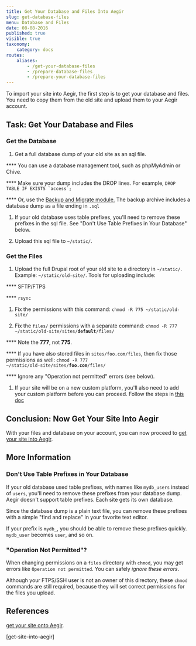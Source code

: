 ```yaml
---
title: Get Your Database and Files Into Aegir
slug: get-database-files
menu: Database and Files
date: 08-08-2016
published: true
visible: true
taxonomy:
    category: docs
routes:
    aliases:
        - /get-your-database-files
        - /prepare-database-files
        - /prepare-your-database-files
---
```


To import your site into Aegir, the first step is to get your database
and files. You need to copy them from the old site and upload them to
your Aegir account.

Task: Get Your Database and Files
---------------------------------

### Get the Database

1.  Get a full database dump of your old site as an sql file.

**** You can use a database management tool, such as phpMyAdmin or
Chive.

**** Make sure your dump includes the DROP lines. For example,
`` DROP TABLE IF EXISTS `access`; ``

**** Or, use the [Backup and Migrate module.](backup-migrate) The backup
archive includes a database dump as a file ending in `.sql`

1.  If your old database uses table prefixes, you'll need to remove
    these prefixes in the sql file. See "Don't Use Table Prefixes in
    Your Database" below.

1.  Upload this sql file to `~/static/`.

### Get the Files

1.  Upload the full Drupal root of your old site to a directory in
    `~/static/`. Example: `~/static/old-site/`. Tools for uploading
    include:

**** SFTP/FTPS

**** `rsync`

1.  Fix the permissions with this command:
    `chmod -R 775 ~/static/old-site/`

1.  Fix the `files/` permissions with a separate command: <code>chmod -R
    777 ~/static/old-site/sites/<strong>default</strong>/files/</code>

**** Note the **777**, not **775**.

**** If you have also stored files in `sites/foo.com/files`, then fix
those permissions as well: <code>chmod -R 777
~/static/old-site/sites/<strong>foo.com</strong>/files/</code>

**** Ignore any "Operation not permitted" errors (see below).

1.  If your site will be on a new custom platform, you'll also need to
    add your custom platform before you can
    proceed. Follow the steps in [this doc](add-custom-platform)

Conclusion: Now Get Your Site Into Aegir
----------------------------------------

With your files and database on your account, you can now proceed to
[get your site into Aegir](get-site-into-aegir).

More Information
----------------

### Don't Use Table Prefixes in Your Database

If your old database used table prefixes, with names like `mydb_users`
instead of `users`, you'll need to remove these prefixes from your
database dump. Aegir doesn't support table prefixes. Each site gets
its own database.

Since the database dump is a plain text file, you can remove these
prefixes with a simple "find and replace" in your favorite text editor.

If your prefix is `mydb_`, you should be able to remove these prefixes
quickly. `mydb_user` becomes `user`, and so on.

### "Operation Not Permitted"?

When changing permissions on a `files` directory with `chmod`, you may
get errors like `Operation not permitted`. You can safely *ignore
these errors*.

Although your FTPS/SSH user is not an owner of this directory, these
`chmod` commands are still required, because they will set correct
permissions for the files you upload.

References
----------

[get your site onto Aegir](get-site-into-aegir).

[get-site-into-aegir]
